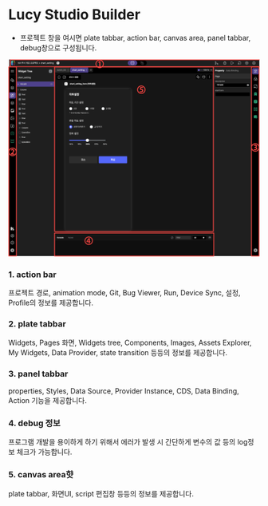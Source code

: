 # Lucy Studio Builder

* 프로젝트 창을 여시면 plate tabbar, action bar, canvas area, panel tabbar, debug창으로 구성됩니다.


![](../assets/menu1.png)


### 1. action bar
프로젝트 경로, animation mode, Git, Bug Viewer, Run, Device Sync, 설정, Profile의 정보를 제공합니다.


### 2. plate tabbar
Widgets, Pages 화면, Widgets tree, Components, Images, Assets Explorer, My Widgets, Data Provider, state transition 등등의 정보를 제공합니다.


### 3. panel tabbar 
properties, Styles, Data Source, Provider Instance, CDS, Data Binding, Action 기능을 제공합니다.


### 4. debug 정보
프로그램 개발을 용이하게 하기 위해서 에러가 발생 시 간단하게 변수의 값 등의 log정보 체크가 가능합니다.

### 5. canvas area햣
plate tabbar, 화면UI, script 편집창 등등의 정보를 제공합니다.